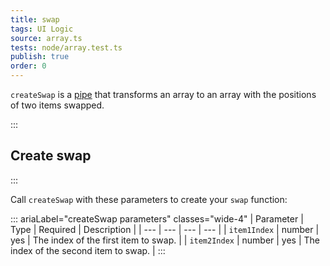 ```yaml
---
title: swap
tags: UI Logic
source: array.ts
tests: node/array.test.ts
publish: true
order: 0
---
```


`createSwap` is a [pipe](/docs/logic/pipes-overview) that transforms an array to an array with the positions of two items swapped.


:::
## Create swap
:::

Call `createSwap` with these parameters to create your `swap` function:

::: ariaLabel="createSwap parameters" classes="wide-4"
| Parameter | Type | Required | Description |
| --- | --- | --- | --- |
| `item1Index` | number | yes | The index of the first item to swap. |
| `item2Index` | number | yes | The index of the second item to swap. |
:::
